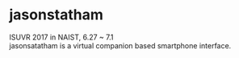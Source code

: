 # jasonstatham
ISUVR 2017 in NAIST, 6.27 ~ 7.1 <br/>
jasonsatatham is a virtual companion based smartphone interface.
